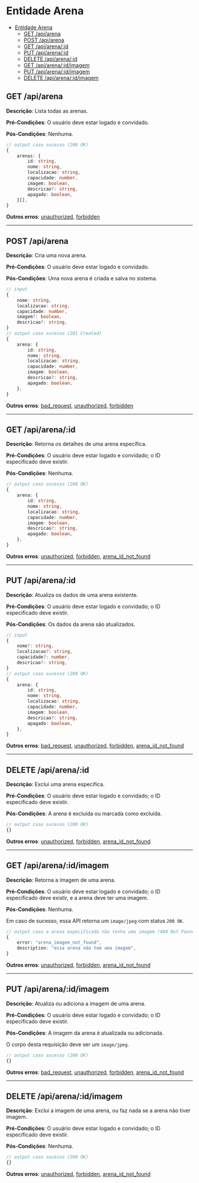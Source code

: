 # Entidade Arena

- [Entidade Arena](#entidade-arena)
  - [GET /api/arena](#get-apiarena)
  - [POST /api/arena](#post-apiarena)
  - [GET /api/arena/:id](#get-apiarenaid)
  - [PUT /api/arena/:id](#put-apiarenaid)
  - [DELETE /api/arena/:id](#delete-apiarenaid)
  - [GET /api/arena/:id/imagem](#get-apiarenaidimagem)
  - [PUT /api/arena/:id/imagem](#put-apiarenaidimagem)
  - [DELETE /api/arena/:id/imagem](#delete-apiarenaidimagem)



## GET /api/arena

**Descrição**: Lista todas as arenas.

**Pré-Condições**: O usuário deve estar logado e convidado.

**Pós-Condições**: Nenhuma.

```typescript
// output caso sucesso (200 OK)
{
    arenas: {
        id: string,
        nome: string,
        localizacao: string,
        capacidade: number,
        imagem: boolean,
        descricao?: string,
        apagado: boolean,
    }[],
}
```

**Outros erros**: [unauthorized](./8-erros.md#unauthorized), [forbidden](./8-erros.md#forbidden)

------

## POST /api/arena

**Descrição**: Cria uma nova arena.

**Pré-Condições**: O usuário deve estar logado e convidado.

**Pós-Condições**: Uma nova arena é criada e salva no sistema.

```typescript
// input
{
    nome: string,
    localizacao: string,
    capacidade: number,
    imagem?: boolean,
    descricao?: string,
}
// output caso sucesso (201 Created)
{
    arena: {
        id: string,
        nome: string,
        localizacao: string,
        capacidade: number,
        imagem: boolean,
        descricao?: string,
        apagado: boolean,
    },
}
```

**Outros erros**: [bad_request](./8-erros.md#bad_request), [unauthorized](./8-erros.md#unauthorized), [forbidden](./8-erros.md#forbidden)

------

## GET /api/arena/:id

**Descrição**: Retorna os detalhes de uma arena específica.

**Pré-Condições**: O usuário deve estar logado e convidado; o ID especificado deve existir.

**Pós-Condições**: Nenhuma.

```typescript
// output caso sucesso (200 OK)
{
    arena: {
        id: string,
        nome: string,
        localizacao: string,
        capacidade: number,
        imagem: boolean,
        descricao?: string,
        apagado: boolean,
    },
}
```

**Outros erros**: [unauthorized](./8-erros.md#unauthorized), [forbidden](./8-erros.md#forbidden), [arena_id_not_found](./8-erros.md#arena_id_not_found)

------

## PUT /api/arena/:id

**Descrição**: Atualiza os dados de uma arena existente.

**Pré-Condições**: O usuário deve estar logado e convidado; o ID especificado deve existir.

**Pós-Condições**: Os dados da arena são atualizados.

```typescript
// input
{
    nome?: string,
    localizacao?: string,
    capacidade?: number,
    descricao?: string,
}
// output caso sucesso (200 OK)
{
    arena: {
        id: string,
        nome: string,
        localizacao: string,
        capacidade: number,
        imagem: boolean,
        descricao?: string,
        apagado: boolean,
    },
}
```

**Outros erros**: [bad_request](./8-erros.md#bad_request), [unauthorized](./8-erros.md#unauthorized), [forbidden](./8-erros.md#forbidden), [arena_id_not_found](./8-erros.md#arena_id_not_found)

------

## DELETE /api/arena/:id

**Descrição**: Exclui uma arena específica.

**Pré-Condições**: O usuário deve estar logado e convidado; o ID especificado deve existir.

**Pós-Condições**: A arena é excluída ou marcada como excluída.

```typescript
// output caso sucesso (200 OK)
{}
```

**Outros erros**: [unauthorized](./8-erros.md#unauthorized), [forbidden](./8-erros.md#forbidden), [arena_id_not_found](./8-erros.md#arena_id_not_found)

------

## GET /api/arena/:id/imagem

**Descrição**: Retorna a imagem de uma arena.

**Pré-Condições**: O usuário deve estar logado e convidado; o ID especificado deve existir, e a arena deve ter uma imagem.

**Pós-Condições**: Nenhuma.

Em caso de sucesso, essa API retorna um `image/jpeg` com status `200 OK`.

```typescript
// output caso a arena especificada não tenha uma imagem (404 Not Found)
{
    error: "arena_imagem_not_found",
    description: "essa arena não tem uma imagem",
}
```

**Outros erros**: [unauthorized](./8-erros.md#unauthorized), [forbidden](./8-erros.md#forbidden), [arena_id_not_found](./8-erros.md#arena_id_not_found)

------

## PUT /api/arena/:id/imagem

**Descrição**: Atualiza ou adiciona a imagem de uma arena.

**Pré-Condições**: O usuário deve estar logado e convidado; o ID especificado deve existir.

**Pós-Condições**: A imagem da arena é atualizada ou adicionada.

O corpo desta requisição deve ser um `image/jpeg`.

```typescript
// output caso sucesso (200 OK)
{}
```

**Outros erros**: [bad_request](./8-erros.md#bad_request), [unauthorized](./8-erros.md#unauthorized), [forbidden](./8-erros.md#forbidden), [arena_id_not_found](./8-erros.md#arena_id_not_found)

------

## DELETE /api/arena/:id/imagem

**Descrição**: Exclui a imagem de uma arena, ou faz nada se a arena não tiver imagem.

**Pré-Condições**: O usuário deve estar logado e convidado; o ID especificado deve existir.

**Pós-Condições**: Nenhuma.

```typescript
// output caso sucesso (200 OK)
{}
```

**Outros erros**: [unauthorized](./8-erros.md#unauthorized), [forbidden](./8-erros.md#forbidden), [arena_id_not_found](./8-erros.md#arena_id_not_found)
